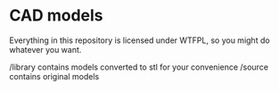 CAD models
==========

Everything in this repository is licensed under WTFPL, so you might do whatever you want.

/library contains models converted to stl for your convenience
/source contains original models

